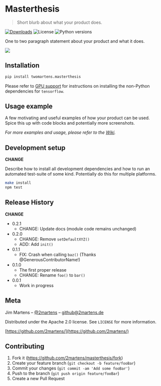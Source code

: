 # Masterthesis
> Short blurb about what your product does.

[![Downloads][pypi-downloads]][pypi-url]
![License][pypi-license]
![Python versions][pypi-python-versions]

One to two paragraph statement about your product and what it does.

![](header.png)

## Installation

```sh
pip install twomartens.masterthesis
```

Please refer to [GPU support][tf-gpu-support] for instructions on
installing the non-Python dependencies for `tensorflow`.

## Usage example

A few motivating and useful examples of how your product can be used. 
Spice this up with code blocks and potentially more screenshots.

_For more examples and usage, please refer to the [Wiki][wiki]._

## Development setup

**CHANGE**

Describe how to install all development dependencies and how to run an automated test-suite of some kind. 
Potentially do this for multiple platforms.

```sh
make install
npm test
```

## Release History

**CHANGE**

* 0.2.1
    * CHANGE: Update docs (module code remains unchanged)
* 0.2.0
    * CHANGE: Remove `setDefaultXYZ()`
    * ADD: Add `init()`
* 0.1.1
    * FIX: Crash when calling `baz()` (Thanks @GenerousContributorName!)
* 0.1.0
    * The first proper release
    * CHANGE: Rename `foo()` to `bar()`
* 0.0.1
    * Work in progress

## Meta

Jim Martens – [@2martens](https://twitter.com/2martens) – github@2martens.de

Distributed under the Apache 2.0 license. See ``LICENSE`` for more information.

[https://github.com/2martens/](https://github.com/2martens/)

## Contributing

1. Fork it (<https://github.com/2martens/masterthesis/fork>)
2. Create your feature branch (`git checkout -b feature/fooBar`)
3. Commit your changes (`git commit -am 'Add some fooBar'`)
4. Push to the branch (`git push origin feature/fooBar`)
5. Create a new Pull Request

<!-- Markdown link & img dfn's -->
[dependencies]:https://img.shields.io/librariesio/release/pypi/twomartens.masterthesis.svg
[pypi-license]: https://img.shields.io/pypi/l/twomartens.masterthesis.svg
[pypi-url]: https://pypi.org/project/twomartens.masterthesis/
[pypi-downloads]: https://img.shields.io/pypi/dm/twomartens.masterthesis.svg
[pypi-python-versions]: https://img.shields.io/pypi/pyversions/twomartens.masterthesis.svg
[wiki]: https://github.com/2martens/masterthesis/wiki
[tf-gpu-support]: https://www.tensorflow.org/install/gpu
